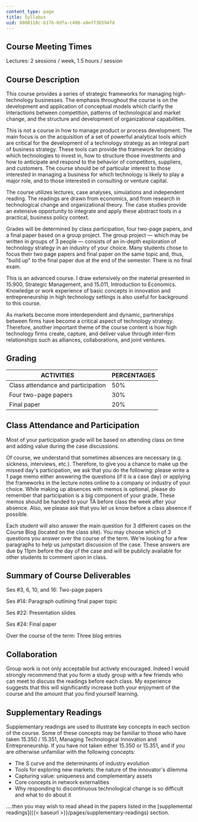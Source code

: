```yaml
---
content_type: page
title: Syllabus
uid: 8008110c-b176-0dfa-c406-a9eff3b594fd
---
```


Course Meeting Times
--------------------

Lectures: 2 sessions / week, 1.5 hours / session

Course Description
------------------

This course provides a series of strategic frameworks for managing high-technology businesses. The emphasis throughout the course is on the development and application of conceptual models which clarify the interactions between competition, patterns of technological and market change, and the structure and development of organizational capabilities.

This is not a course in how to manage product or process development. The main focus is on the acquisition of a set of powerful analytical tools which are critical for the development of a technology strategy as an integral part of business strategy. These tools can provide the framework for deciding which technologies to invest in, how to structure those investments and how to anticipate and respond to the behavior of competitors, suppliers, and customers. The course should be of particular interest to those interested in managing a business for which technology is likely to play a major role, and to those interested in consulting or venture capital.

The course utilizes lectures, case analyses, simulations and independent reading. The readings are drawn from economics, and from research in technological change and organizational theory. The case studies provide an extensive opportunity to integrate and apply these abstract tools in a practical, business policy context.

Grades will be determined by class participation, four two-page papers, and a final paper based on a group project. The group project — which may be written in groups of 3 people — consists of an in-depth exploration of technology strategy in an industry of your choice. Many students chose to focus their two page papers and final paper on the same topic and, thus, "build up" to the final paper due at the end of the semester. There is no final exam.

This is an advanced course. I draw extensively on the material presented in 15.900, Strategic Management, and 15.011, Introduction to Economics. Knowledge or work experience of basic concepts in innovation and entrepreneurship in high technology settings is also useful for background to this course.

As markets become more interdependent and dynamic, partnerships between firms have become a critical aspect of technology strategy. Therefore, another important theme of the course content is how high technology firms create, capture, and deliver value through inter-firm relationships such as alliances, collaborations, and joint ventures.

Grading
-------

| ACTIVITIES | PERCENTAGES |
| --- | --- |
| Class attendance and participation | 50% |
| Four two-page papers | 30% |
| Final paper | 20% 

Class Attendance and Participation
----------------------------------

Most of your participation grade will be based on attending class on time and adding value during the case discussions.

Of course, we understand that sometimes absences are necessary (e.g. sickness, interviews, etc.). Therefore, to give you a chance to make up the missed day's participation, we ask that you do the following: please write a 1 page memo either answering the questions (if it is a case day) or applying the frameworks in the lecture notes online to a company or industry of your choice. While making up absences with memos is optional, please do remember that participation is a big component of your grade. These memos should be handed to your TA before class the week after your absence. Also, we please ask that you let us know before a class absence if possible.

Each student will also answer the main question for 3 different cases on the Course Blog (located on the class site). You may choose which of 3 questions you answer over the course of the term. We're looking for a few paragraphs to help us jumpstart discussion of the case. These answers are due by 11pm before the day of the case and will be publicly available for other students to comment upon in class.

Summary of Course Deliverables
------------------------------

Ses #3, 6, 10, and 16: Two-page papers

Ses #14: Paragraph outlining final paper topic

Ses #22: Presentation slides

Ses #24: Final paper

Over the course of the term: Three blog entries

Collaboration
-------------

Group work is not only acceptable but actively encouraged. Indeed I would strongly recommend that you form a study group with a few friends who can meet to discuss the readings before each class. My experience suggests that this will significantly increase both your enjoyment of the course and the amount that you find yourself learning.

Supplementary Readings
----------------------

Supplementary readings are used to illustrate key concepts in each section of the course. Some of these concepts may be familiar to those who have taken 15.350 / 15.351, Managing Technological Innovation and Entrepreneurship. If you have not taken either 15.350 or 15.351, and if you are otherwise unfamiliar with the following concepts:

*   The S curve and the determinants of industry evolution
*   Tools for exploring new markets: the nature of the innovator's dilemma
*   Capturing value: uniqueness and complementary assets
*   Core concepts in network externalities
*   Why responding to discontinuous technological change is so difficult and what to do about it

....then you may wish to read ahead in the papers listed in the [supplemental readings]({{< baseurl >}}/pages/supplementary-readings) section.